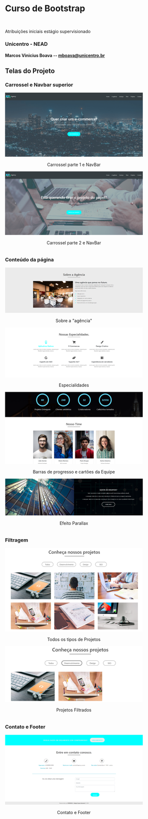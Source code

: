 # Curso de Bootstrap
<br>
<p>Atribuições iniciais estágio supervisionado</p>

### Unicentro - NEAD

#### Marcos Vinicius Boava -- mboava@unicentro.br

## Telas do Projeto

### Carrossel e Navbar superior

<div style="width:90%;display: inline-block;" align="center">
    <img alt="Inicio/Apresentação" src="./prints/telasCursoBootstrap (1).png">
    <p>Carrossel parte 1 e NavBar</p>
</div>

<br>

<div style="width:90%;display: inline-block;" align="center">
    <img alt="Inicio/Apresentação" src="./prints/telasCursoBootstrap (2).png">
    <p>Carrossel parte 2 e NavBar</p>
</div>

### Conteúdo da página

<div style="width:90%;display: inline-block;" align="center">
    <img alt="Sobre" src="./prints/telasCursoBootstrap (3).png">
    <p>Sobre a "agência"</p>
</div>

<br>

<div style="width:90%;display: inline-block;" align="center">
    <img alt="Especialidades" src="./prints/telasCursoBootstrap (4).png">
    <p>Especialidades</p>
</div>

<br>

<div style="width:90%;display: inline-block;" align="center">
    <img alt="Progressbar e equipe" src="./prints/telasCursoBootstrap (5).png">
    <p>Barras de progresso e cartões da Equipe</p>
</div>

<br>

<div style="width:90%;display: inline-block;" align="center">
    <img alt="Parallax" src="./prints/telasCursoBootstrap (6).png">
    <p>Efeito Parallax</p>
</div>

### Filtragem

<div style="width:90%;display: inline-block;" align="center">
    <img alt="Inicio/Apresentação" src="./prints/telasCursoBootstrap (7).png">
    <p>Todos os tipos de Projetos</p>
</div>

<br>

<div style="width:90%;display: inline-block;" align="center">
    <img alt="Inicio/Apresentação" src="./prints/telasCursoBootstrap (8).png">
    <p>Projetos Filtrados</p>
</div>

### Contato e Footer

<div style="width:90%;display: inline-block;" align="center">
    <img alt="Contato e Footer" src="./prints/telasCursoBootstrap (9).png">
    <p>Contato e Footer</p>
</div>